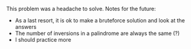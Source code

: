 This problem was a headache to solve. Notes for the future:
- As a last resort, it is ok to make a bruteforce solution and look at the answers
- The number of inversions in a palindrome are always the same (?)
- I should practice more
